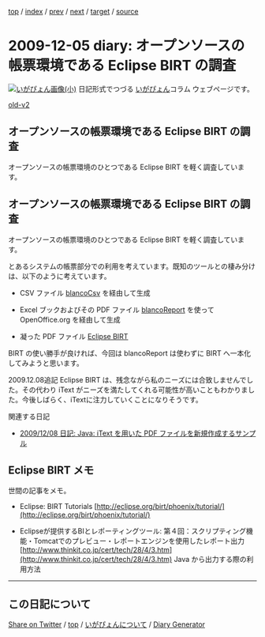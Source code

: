 [top](https://igapyon.github.io/diary/) 
 / [index](https://igapyon.github.io/diary/2009/index.html) 
 / [prev](https://igapyon.github.io/diary/2009/ig091204.html) 
 / [next](https://igapyon.github.io/diary/2009/ig091208.html) 
 / [target](https://igapyon.github.io/diary/2009/ig091205.html) 
 / [source](https://github.com/igapyon/diary/blob/gh-pages/2009/ig091205.html.src.md) 

2009-12-05 diary: オープンソースの帳票環境である Eclipse BIRT の調査
=====================================================================================================
[![いがぴょん画像(小)](https://igapyon.github.io/diary/images/iga200306s.jpg "いがぴょん")](https://igapyon.github.io/diary/memo/memoigapyon.html) 日記形式でつづる [いがぴょん](https://igapyon.github.io/diary/memo/memoigapyon.html)コラム ウェブページです。

[old-v2](ig091205-orig.html)

## オープンソースの帳票環境である Eclipse BIRT の調査

オープンソースの帳票環境のひとつである Eclipse BIRT を軽く調査しています。


## オープンソースの帳票環境である Eclipse BIRT の調査

オープンソースの帳票環境のひとつである Eclipse BIRT を軽く調査しています。

とあるシステムの帳票部分での利用を考えています。既知のツールとの棲み分けは、以下のように考えています。

* CSV ファイル
  [blancoCsv](http://www.igapyon.jp/blanco/blancocsv.html) を経由して生成
  
* Excel ブックおよびその PDF ファイル
  [blancoReport](http://www.igapyon.jp/blanco/blancoreport.html) を使って OpenOffice.org を経由して生成
  
* 凝った PDF ファイル
  [Eclipse BIRT](http://eclipse.org/birt/)

BIRT の使い勝手が良ければ、今回は blancoReport は使わずに BIRT へ一本化してみようと思います。

2009.12.08追記 Eclipse BIRT は、残念ながら私のニーズには合致しませんでした。その代わり iText がニーズを満たしてくれる可能性が高いこともわかりました。今後しばらく、iTextに注力していくことになりそうです。

関連する日記

* [2009/12/08 日記: Java: iText を用いた PDF ファイルを新規作成するサンプル](ig091208.html)

## Eclipse BIRT メモ

世間の記事をメモ。

* Eclipse: BIRT Tutorials
  [http://eclipse.org/birt/phoenix/tutorial/](http://eclipse.org/birt/phoenix/tutorial/)
  
* Eclipseが提供するBIとレポーティングツール: 第４回：スクリプティング機能・Tomcatでのプレビュー・レポートエンジンを使用したレポート出力
  [http://www.thinkit.co.jp/cert/tech/28/4/3.htm](http://www.thinkit.co.jp/cert/tech/28/4/3.htm)
  Java から出力する際の利用方法

----------------------------------------------------------------------------------------------------

## この日記について

[Share on Twitter](https://twitter.com/intent/tweet?hashtags=igapyon%2Cdiary%2C%E3%81%84%E3%81%8C%E3%81%B4%E3%82%87%E3%82%93&text=%E3%82%AA%E3%83%BC%E3%83%97%E3%83%B3%E3%82%BD%E3%83%BC%E3%82%B9%E3%81%AE%E5%B8%B3%E7%A5%A8%E7%92%B0%E5%A2%83%E3%81%A7%E3%81%82%E3%82%8B+Eclipse+BIRT+%E3%81%AE%E8%AA%BF%E6%9F%BB&url=https%3A%2F%2Figapyon.github.io%2Fdiary%2F2009%2Fig091205.html) / [top](../index.html) / [いがぴょんについて](https://igapyon.github.io/diary/memo/memoigapyon.html) / [Diary Generator](https://github.com/igapyon/igapyonv3)
